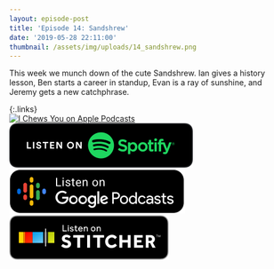 ```yaml
---
layout: episode-post
title: 'Episode 14: Sandshrew'
date: '2019-05-28 22:11:00'
thumbnail: /assets/img/uploads/14_sandshrew.png
---
```

This week we munch down of the cute Sandshrew. Ian gives a history lesson, Ben starts a career in standup, Evan is a ray of sunshine, and Jeremy gets a new catchphrase.

{:.links}  
[![I Chews You on Apple Podcasts](https://linkmaker.itunes.apple.com/en-us/badge-lrg.svg?releaseDate=2019-04-16T00:00:00Z&kind=podcast&bubble=podcasts)](https://podcasts.apple.com/us/podcast/14-sandshrew/id1455409177?i=1000439944419)  [![I Chews You on Spotify](/assets/img/uploads/spotify-badge-button.svg)](https://open.spotify.com/episode/4fO3UnhAXycFj45l1GAgZ6)  [![I Chews You on Google Podcasts](/assets/img/uploads/google-podcasts-badge-button.svg)](https://podcasts.google.com/?feed=aHR0cHM6Ly9pY2hld3N5b3UubGlic3luLmNvbS9yc3M&episode=Y2UxY2M0YWYwZWE0NGY1OWEwZjk3NTdkNjQ2YWVjY2Y&ved=0CEoQzsICahcKEwiIzJmEu77nAhUAAAAAHQAAAAAQAQ)  [![I Chews You on Stitcher](/assets/img/uploads/stitcher-badge-button.svg)](https://www.stitcher.com/s?eid=61322438)
